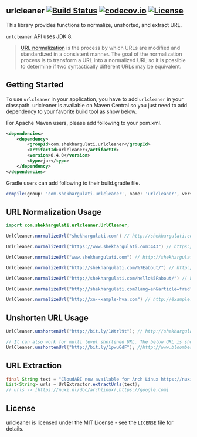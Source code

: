 urlcleaner [![Build Status](https://travis-ci.org/shekhargulati/urlcleaner.svg?branch=master)](https://travis-ci.org/shekhargulati/urlcleaner) [![codecov.io](https://codecov.io/github/shekhargulati/urlcleaner/coverage.svg?branch=master)](https://codecov.io/github/shekhargulati/urlcleaner?branch=master) [![License](https://img.shields.io/:license-mit-blue.svg)](./LICENSE.txt)
-----

This library provides functions to normalize, unshorted, and extract URL.

`urlcleaner` API uses JDK 8.

> [URL normalization](https://en.wikipedia.org/wiki/URL_normalization) is the process by which URLs are modified and standardized in a consistent manner. The goal of the normalization process is to transform a URL into a normalized URL so it is possible to determine if two syntactically different URLs may be equivalent.

Getting Started
--------

To use `urlcleaner` in your application, you have to add `urlcleaner` in your classpath. urlcleaner is available on Maven Central so you just need to add dependency to your favorite build tool as show below.

For Apache Maven users, please add following to your pom.xml.

```xml
<dependencies>
    <dependency>
        <groupId>com.shekhargulati.urlcleaner</groupId>
        <artifactId>urlcleaner</artifactId>
        <version>0.4.0</version>
        <type>jar</type>
    </dependency>
</dependencies>
```

Gradle users can add following to their build.gradle file.

```groovy
compile(group: 'com.shekhargulati.urlcleaner', name: 'urlcleaner', version: '0.4.0', ext: 'jar')
```

## URL Normalization Usage

```java
import com.shekhargulati.urlcleaner.UrlCleaner;

UrlCleaner.normalizeUrl("shekhargulati.com") // http://shekhargulati.com

UrlCleaner.normalizeUrl("https://www.shekhargulati.com:443") // https://shekhargulati.com

UrlCleaner.normalizeUrl("www.shekhargulati.com") // http://shekhargulati.com

UrlCleaner.normalizeUrl("http://shekhargulati.com/%7Eabout/") // http://shekhargulati.com/~about

UrlCleaner.normalizeUrl("http://shekhargulati.com/hello%5Fabout/") // http://shekhargulati.com/hello_about

UrlCleaner.normalizeUrl("http://shekhargulati.com?lang=en&article=fred") // http://shekhargulati.com?article=fred&lang=en

UrlCleaner.normalizeUrl("http://xn--xample-hva.com") // http://êxample.com
```

## Unshorten URL Usage

```java
UrlCleaner.unshortenUrl("http://bit.ly/1Wtrl9t"); // http://shekhargulati.com/

// It can also work for multi level shortened URL. The below URL is shortened 4 times
UrlCleaner.unshortenUrl("http://bit.ly/1pwuGdF"); //http://www.bloomberg.com/news/articles/2016-03-17/unmasking-startup-l-jackson-silicon-valley-s-favorite-twitter-persona
```


## URL Extraction

```java
final String text = "CloudABI now available for Arch Linux https://nuxi.nl/doc/archlinux/  (cmts https://google.com )";
List<String> urls = UrlExtractor.extractUrls(text);  
// urls -> [https://nuxi.nl/doc/archlinux/,https://google.com]
```

License
-------

urlcleaner is licensed under the MIT License - see the `LICENSE` file for details.





